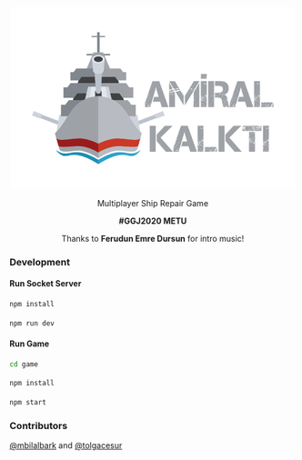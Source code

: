 <center>
    <img width="500" src="/game/assets/logo.png">
    <p>Multiplayer Ship Repair Game</p>
    <P><strong>#GGJ2020 METU</strong></p>
    <p>Thanks to <strong>Ferudun Emre Dursun</strong> for intro music!</p>
</center>


### Development

#### Run Socket Server
```bash
npm install

npm run dev
```

#### Run Game
```bash
cd game

npm install

npm start
```

### Contributors

[@mbilalbark](https://github.com/mbilalbark) and [@tolgacesur](https://github.com/tolgacesur)